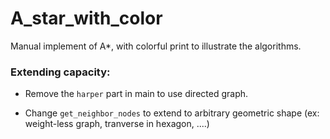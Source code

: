 # A_star_with_color
Manual implement of A*, with colorful print to illustrate the algorithms.

### Extending capacity:

* Remove the `harper` part in main to use directed graph.

* Change `get_neighbor_nodes` to extend to arbitrary geometric shape (ex: weight-less graph,  tranverse in hexagon, ....)
